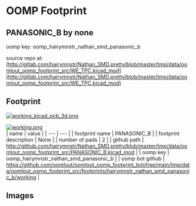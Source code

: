 # OOMP Footprint  
## PANASONIC_B  by none  
  
oomp key: oomp_hairymnstr_nathan_smd_panasonic_b  
  
source repo at: [http://gitlab.com/hairymnstr/Nathan_SMD.pretty/blob/master/tmp/data/oomlout_oomp_footprint_src/WE_TPC.kicad_mod](http://gitlab.com/hairymnstr/Nathan_SMD.pretty/blob/master/tmp/data/oomlout_oomp_footprint_src/WE_TPC.kicad_mod)  
## Footprint  
  
[![working_kicad_pcb_3d.png](working_kicad_pcb_3d_600.png)](working_kicad_pcb_3d.png)  
  
[![working.png](working_600.png)](working.png)  
| name | value | 
| --- | --- | 
| footprint name | PANASONIC_B | 
| footprint description | None | 
| number of pads | 2 | 
| github path | http://github.com/hairymnstr/Nathan_SMD.pretty/blob/master/tmp/data/oomlout_oomp_footprint_src/PANASONIC_B.kicad_mod | 
| oomp key | oomp_hairymnstr_nathan_smd_panasonic_b | 
| oomp bot github | https://github.com/oomlout/oomlout_oomp_footprint_bot/tree/main/tmp/data/oomlout_oomp_footprint_src/footprints/hairymnstr_nathan_smd_panasonic_b/working | 
## Images  
